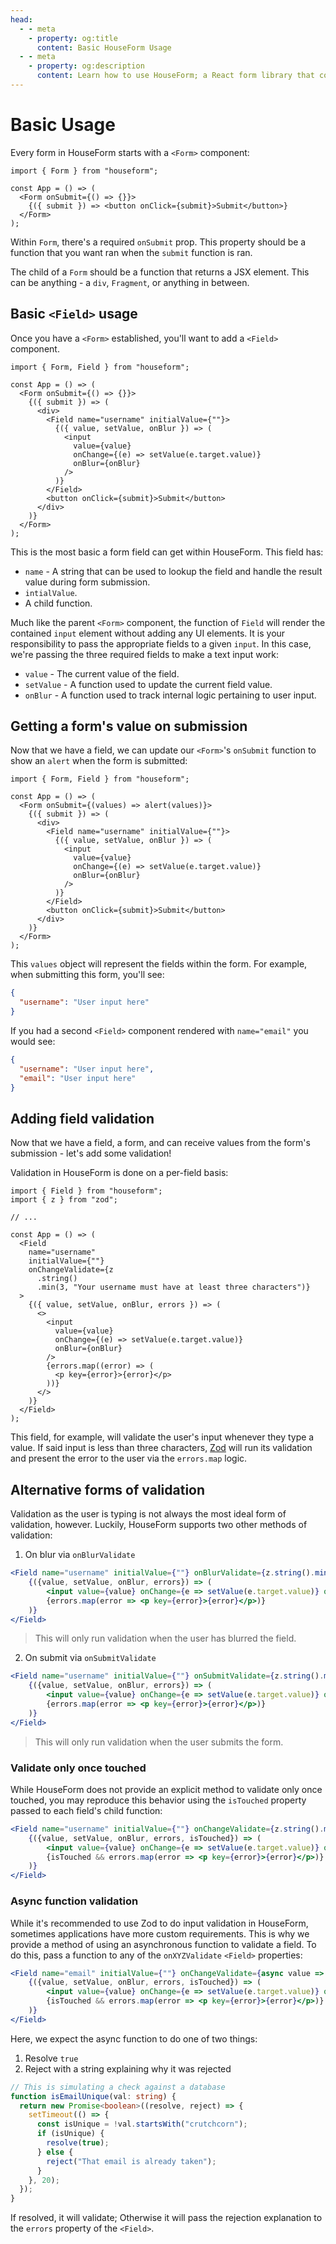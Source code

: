 ```yaml
---
head:
  - - meta
    - property: og:title
      content: Basic HouseForm Usage
  - - meta
    - property: og:description
      content: Learn how to use HouseForm; a React form library that colocates your forms' validation logic and UI into one place.
---
```


# Basic Usage

Every form in HouseForm starts with a `<Form>` component:

```tsx
import { Form } from "houseform";

const App = () => (
  <Form onSubmit={() => {}}>
    {({ submit }) => <button onClick={submit}>Submit</button>}
  </Form>
);
```

Within `Form`, there's a required `onSubmit` prop. This property should be a function that you want ran when the `submit` function is ran.

The child of a `Form` should be a function that returns a JSX element. This can be anything - a `div`, `Fragment`, or anything in between.

## Basic `<Field>` usage

Once you have a `<Form>` established, you'll want to add a `<Field>` component.

```tsx
import { Form, Field } from "houseform";

const App = () => (
  <Form onSubmit={() => {}}>
    {({ submit }) => (
      <div>
        <Field name="username" initialValue={""}>
          {({ value, setValue, onBlur }) => (
            <input
              value={value}
              onChange={(e) => setValue(e.target.value)}
              onBlur={onBlur}
            />
          )}
        </Field>
        <button onClick={submit}>Submit</button>
      </div>
    )}
  </Form>
);
```

This is the most basic a form field can get within HouseForm. This field has:

- `name` - A string that can be used to lookup the field and handle the result value during form submission.
- `intialValue`.
- A child function.

Much like the parent `<Form>` component, the function of `Field` will render the contained `input` element without adding any UI elements. It is your responsibility to pass the appropriate fields to a given `input`. In this case, we're passing the three required fields to make a text input work:

- `value` - The current value of the field.
- `setValue` - A function used to update the current field value.
- `onBlur` - A function used to track internal logic pertaining to user input.

## Getting a form's value on submission

Now that we have a field, we can update our `<Form>`'s `onSubmit` function to show an `alert` when the form is submitted:

```tsx {2}
import { Form, Field } from "houseform";

const App = () => (
  <Form onSubmit={(values) => alert(values)}>
    {({ submit }) => (
      <div>
        <Field name="username" initialValue={""}>
          {({ value, setValue, onBlur }) => (
            <input
              value={value}
              onChange={(e) => setValue(e.target.value)}
              onBlur={onBlur}
            />
          )}
        </Field>
        <button onClick={submit}>Submit</button>
      </div>
    )}
  </Form>
);
```

This `values` object will represent the fields within the form. For example, when submitting this form, you'll see:

```json
{
  "username": "User input here"
}
```

If you had a second `<Field>` component rendered with `name="email"` you would see:

```json
{
  "username": "User input here",
  "email": "User input here"
}
```

## Adding field validation

Now that we have a field, a form, and can receive values from the form's submission - let's add some validation!

Validation in HouseForm is done on a per-field basis:

```tsx
import { Field } from "houseform";
import { z } from "zod";

// ...

const App = () => (
  <Field
    name="username"
    initialValue={""}
    onChangeValidate={z
      .string()
      .min(3, "Your username must have at least three characters")}
  >
    {({ value, setValue, onBlur, errors }) => (
      <>
        <input
          value={value}
          onChange={(e) => setValue(e.target.value)}
          onBlur={onBlur}
        />
        {errors.map((error) => (
          <p key={error}>{error}</p>
        ))}
      </>
    )}
  </Field>
);
```

This field, for example, will validate the user's input whenever they type a value. If said input is less than three characters, [Zod](https://github.com/colinhacks/zod) will run its validation and present the error to the user via the `errors.map` logic.

## Alternative forms of validation

Validation as the user is typing is not always the most ideal form of validation, however. Luckily, HouseForm supports two other methods of validation:

1. On blur via `onBlurValidate`

```jsx
<Field name="username" initialValue={""} onBlurValidate={z.string().min(3, "Your username must have at least three characters")}>
    {({value, setValue, onBlur, errors}) => (
	    <input value={value} onChange={e => setValue(e.target.value)} onBlur={onBlur}/>
        {errors.map(error => <p key={error}>{error}</p>)}
    )}
</Field>
```

> This will only run validation when the user has blurred the field.

2. On submit via `onSubmitValidate`

```jsx
<Field name="username" initialValue={""} onSubmitValidate={z.string().min(3, "Your username must have at least three characters")}>
    {({value, setValue, onBlur, errors}) => (
	    <input value={value} onChange={e => setValue(e.target.value)} onBlur={onBlur}/>
        {errors.map(error => <p key={error}>{error}</p>)}
    )}
</Field>
```

> This will only run validation when the user submits the form.

### Validate only once touched

While HouseForm does not provide an explicit method to validate only once touched, you may reproduce this behavior using the `isTouched` property passed to each field's child function:

```jsx
<Field name="username" initialValue={""} onChangeValidate={z.string().min(3, "Your username must have at least three characters")}>
    {({value, setValue, onBlur, errors, isTouched}) => (
	    <input value={value} onChange={e => setValue(e.target.value)} onBlur={onBlur}/>
        {isTouched && errors.map(error => <p key={error}>{error}</p>)}
    )}
</Field>
```

### Async function validation

While it's recommended to use Zod to do input validation in HouseForm, sometimes applications have more custom requirements. This is why we provide a method of using an asynchronous function to validate a field. To do this, pass a function to any of the `onXYZValidate` `<Field>` properties:

```jsx
<Field name="email" initialValue={""} onChangeValidate={async value => {return await isEmailUnique(value)}}>
    {({value, setValue, onBlur, errors, isTouched}) => (
	    <input value={value} onChange={e => setValue(e.target.value)} onBlur={onBlur}/>
        {isTouched && errors.map(error => <p key={error}>{error}</p>)}
    )}
</Field>
```

Here, we expect the async function to do one of two things:

1. Resolve `true`
2. Reject with a string explaining why it was rejected

```typescript
// This is simulating a check against a database
function isEmailUnique(val: string) {
  return new Promise<boolean>((resolve, reject) => {
    setTimeout(() => {
      const isUnique = !val.startsWith("crutchcorn");
      if (isUnique) {
        resolve(true);
      } else {
        reject("That email is already taken");
      }
    }, 20);
  });
}
```

If resolved, it will validate; Otherwise it will pass the rejection explanation to the `errors` property of the `<Field>`.
